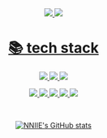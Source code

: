 <div align="center">
<a href="https://velog.io/@kakdark"><img src="https://img.shields.io/badge/Velog-20C997?style=falt-square&logo=Velog&logoColor=white"> <a href="mailto:greg0917@naver.com"><img src="https://img.shields.io/badge/Mail-03C75A?style=falt-square&logo=Naver&logoColor=white">
<br>


<div><h1 align="center">📚 tech stack</h1></div>

<p align="center"><img src="https://img.shields.io/badge/Java-FC4C02?style=falt-square&logo=java&logoColor=white"/> <img src="https://img.shields.io/badge/javascript-F7DF1E?style=falt-square&logo=javascript&logoColor=black"> <img src="https://img.shields.io/badge/python-3776AB?style=falt-square&logo=python&logoColor=white"></p>
  
<p align="center"><img src="https://img.shields.io/badge/spring-6DB33F?style=falt-square&logo=spring&logoColor=white"> <img src="https://img.shields.io/badge/flask-000000?style=falt-square&logo=flask&logoColor=white"> <img src="https://img.shields.io/badge/mysql-4479A1?style=falt-square&logo=mysql&logoColor=white"> <img src="https://img.shields.io/badge/aws-232F3E?style=falt-square&logo=amazonaws&logoColor=white"> <img src="https://img.shields.io/badge/github-181717?style=falt-square&logo=github&logoColor=white"></p>

<br>


![NNIIE's GitHub stats](https://github-readme-stats.vercel.app/api?username=NNIIE&show_icons=true&theme=tokyonight)
</div>
